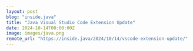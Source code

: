 ```yaml
---
layout: post
blog: "inside.java"
title: "Java Visual Studio Code Extension Update"
date: 2024-10-14T00:00:00Z
image: images/java.png
remote_url: "https://inside.java/2024/10/14/vscode-extension-update/"
---
```

